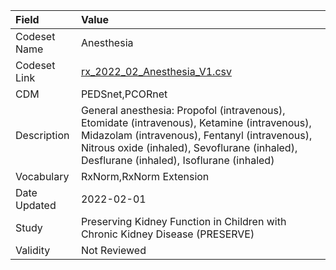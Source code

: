 |Field        |Value                                                                                                                                                                                                                                    |
|:------------|:----------------------------------------------------------------------------------------------------------------------------------------------------------------------------------------------------------------------------------------|
|Codeset Name |Anesthesia                                                                                                                                                                                                                               |
|Codeset Link |[rx_2022_02_Anesthesia_V1.csv](https://github.com/PEDSnet/Variable-Dictionary/blob/main/drugs/rx_2022_02_Anesthesia_V1.csv.csv)                                                                                                          |
|CDM          |PEDSnet,PCORnet                                                                                                                                                                                                                          |
|Description  |General anesthesia: Propofol (intravenous), Etomidate (intravenous), Ketamine (intravenous), Midazolam (intravenous), Fentanyl (intravenous), Nitrous oxide (inhaled), Sevoflurane (inhaled), Desflurane (inhaled), Isoflurane (inhaled) |
|Vocabulary   |RxNorm,RxNorm Extension                                                                                                                                                                                                                  |
|Date Updated |2022-02-01                                                                                                                                                                                                                               |
|Study        |Preserving Kidney Function in Children with Chronic Kidney Disease (PRESERVE)                                                                                                                                                            |
|Validity     |Not Reviewed                                                                                                                                                                                                                             |

